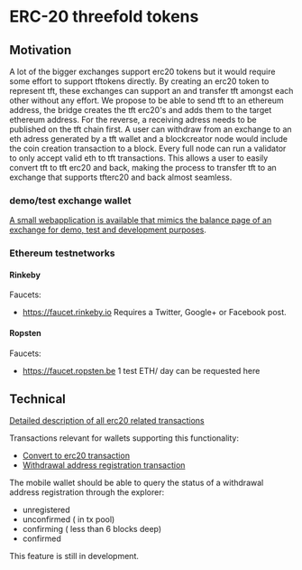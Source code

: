  # ERC-20 threefold tokens

## Motivation
A lot of the bigger exchanges support erc20 tokens but it would require some  effort to support tftokens directly. By creating an erc20 token to represent tft, these exchanges can support an and transfer tft  amongst each other without any effort. 
We propose to be able to send tft to an ethereum address, the bridge creates the tft erc20's and adds them to the target ethereum address. 
For the reverse, a receiving adress needs to be published on the tft chain first. A user can withdraw from an exchange to an eth adress generated by a tft wallet and a blockcreator node would include the coin creation transaction to a block. Every full node can run a validator to only accept valid eth to tft transactions.
This  allows a  user to easily convert tft to tft erc20 and back, making the process to transfer tft to an exchange that supports tfterc20  and back almost seamless.

### demo/test exchange wallet
[A small webapplication is available that mimics the balance page of an exchange for demo, test and development purposes](examples/erc20_monitor).

### Ethereum testnetworks

#### Rinkeby
Faucets:
- https://faucet.rinkeby.io
  Requires a Twitter, Google+ or Facebook post.
#### Ropsten
Faucets:
- https://faucet.ropsten.be 
  1 test ETH/ day can be requested here

## Technical
[Detailed  description of all erc20 related transactions](transactions.md#erc20-transactions)

Transactions relevant for wallets supporting this functionality:
- [Convert to erc20 transaction](/transactions.md#erc20-convert-transaction)
- [Withdrawal address registration transaction](transactions.md#erc20-address-registration-transaction)


The mobile wallet should be able to query the status of a withdrawal address registration through the explorer:
- unregistered
- unconfirmed ( in tx pool)
- confirming ( less than 6 blocks deep)
- confirmed

This feature is still in development.